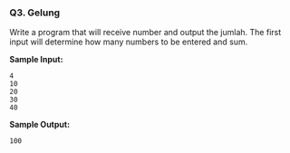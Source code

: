 ### Q3. Gelung

Write a program that will receive number and output the jumlah. The first input will determine how many numbers to be entered and sum.

**Sample Input:**

```
4
10
20
30
40
```

**Sample Output:**

```
100
```
